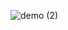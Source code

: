 ![demo (2)](https://github.com/mdtahseenraza/MindMemory-Html-CSS-JS-Project/assets/114172906/79116159-2b8f-4291-86d6-bc280b6b749e)
